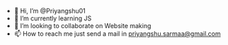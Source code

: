 - 👋 Hi, I’m @Priyangshu01
- 🌱 I’m currently learning JS
- 💞️ I’m looking to collaborate on Website making
- 📫 How to reach me just send a mail in priyangshu.sarmaa@gmail.com
